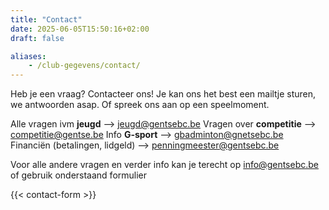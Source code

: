 ```yaml
---
title: "Contact"
date: 2025-06-05T15:50:16+02:00
draft: false

aliases:
    - /club-gegevens/contact/
---
```

Heb je een vraag? Contacteer ons!
Je kan ons het best een mailtje sturen, we antwoorden asap. Of spreek ons aan op een speelmoment. 

Alle vragen ivm **jeugd** --> <jeugd@gentsebc.be>
Vragen over **competitie** --> <competitie@gentse.be>
Info **G-sport** --> <gbadminton@gnetsebc.be>
Financiën (betalingen, lidgeld) --> <penningmeester@gentsebc.be>

Voor alle andere vragen en verder info kan je terecht op <info@gentsebc.be> of gebruik onderstaand formulier

{{< contact-form >}}